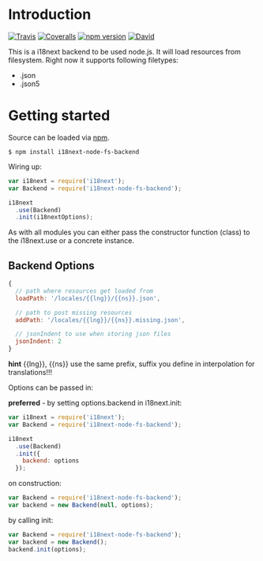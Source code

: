 # Introduction

[![Travis](https://img.shields.io/travis/i18next/i18next-node-fs-backend/master.svg?style=flat-square)](https://travis-ci.org/i18next/i18next-node-fs-backend)
[![Coveralls](https://img.shields.io/coveralls/i18next/i18next-node-fs-backend/master.svg?style=flat-square)](https://coveralls.io/github/i18next/i18next-node-fs-backend)
[![npm version](https://img.shields.io/npm/v/i18next-node-fs-backend.svg?style=flat-square)](https://www.npmjs.com/package/i18next-node-fs-backend)
[![David](https://img.shields.io/david/i18next/i18next-node-fs-backend.svg?style=flat-square)](https://david-dm.org/i18next/i18next-node-fs-backend)

This is a i18next backend to be used node.js. It will load resources from filesystem. Right now it supports following filetypes:

- .json
- .json5

# Getting started

Source can be loaded via [npm](https://www.npmjs.com/package/i18next-node-fs-backend).

```
$ npm install i18next-node-fs-backend
```

Wiring up:

```js
var i18next = require('i18next');
var Backend = require('i18next-node-fs-backend');

i18next
  .use(Backend)
  .init(i18nextOptions);
```

As with all modules you can either pass the constructor function (class) to the i18next.use or a concrete instance.

## Backend Options

```js
{
  // path where resources get loaded from
  loadPath: '/locales/{{lng}}/{{ns}}.json',

  // path to post missing resources
  addPath: '/locales/{{lng}}/{{ns}}.missing.json',

  // jsonIndent to use when storing json files
  jsonIndent: 2
}
```

**hint** {{lng}}, {{ns}} use the same prefix, suffix you define in interpolation for translations!!!


Options can be passed in:

**preferred** - by setting options.backend in i18next.init:

```js
var i18next = require('i18next');
var Backend = require('i18next-node-fs-backend');

i18next
  .use(Backend)
  .init({
    backend: options
  });
```

on construction:

```js
var Backend = require('i18next-node-fs-backend');
var backend = new Backend(null, options);
```

by calling init:

```js
var Backend = require('i18next-node-fs-backend');
var backend = new Backend();
backend.init(options);
```
